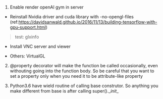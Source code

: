 1. Enable render openAI gym in server

* Reinstall Nvidia driver and cuda library with -no-opengl-files (ref:https://davidsanwald.github.io/2016/11/13/building-tensorflow-with-gpu-support.html)
> test: glxinfo

* Install VNC server and viewer

* Others: VirtualGL

2. @property decorator will make the function be called occasionally, even withouting going into the function body. So be careful that you want to set a property only when you need it to be attribute-like property

3. Python3.6 have wield routine of calling base construtor. So anything you make different from base is after calling super().\__init__

